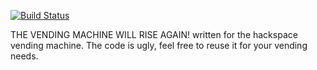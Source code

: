 [![Build Status](https://travis-ci.org/londonhackspace/VendingMachineReborn.svg?branch=master)](https://travis-ci.org/londonhackspace/VendingMachineReborn)

THE VENDING MACHINE WILL RISE AGAIN!
written for the hackspace vending machine. The code is ugly, feel free to reuse it for your vending needs.
